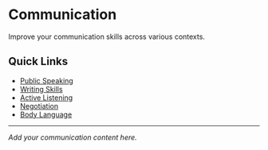 # Communication

Improve your communication skills across various contexts.

## Quick Links

- [Public Speaking](./public-speaking)
- [Writing Skills](./writing)
- [Active Listening](./listening)
- [Negotiation](./negotiation)
- [Body Language](./body-language)

---

*Add your communication content here.*
